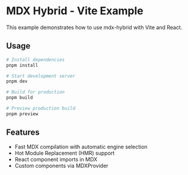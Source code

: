 # MDX Hybrid - Vite Example

This example demonstrates how to use mdx-hybrid with Vite and React.

## Usage

```bash
# Install dependencies
pnpm install

# Start development server
pnpm dev

# Build for production
pnpm build

# Preview production build
pnpm preview
```

## Features

- Fast MDX compilation with automatic engine selection
- Hot Module Replacement (HMR) support
- React component imports in MDX
- Custom components via MDXProvider